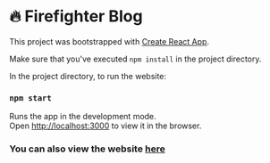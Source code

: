 # 🔥 Firefighter Blog

This project was bootstrapped with [Create React App](https://github.com/facebook/create-react-app).

Make sure that you've executed `npm install` in the project directory.

In the project directory, to run the website:

### `npm start`

Runs the app in the development mode.\
Open [http://localhost:3000](http://localhost:3000) to view it in the browser.


### You can also view the website [here](https://kinigopoulos.github.io/firefighter-blog/)
